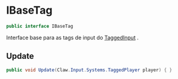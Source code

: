 # IBaseTag
```csharp
public interface IBaseTag
```
Interface base para as tags de input do [TaggedInput](api/Claw/Input/Systems/TaggedInput.md#TaggedInput) .<br />
## Update
```csharp
public void Update(Claw.Input.Systems.TaggedPlayer player) { }
```
